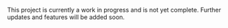 This project is currently a work in progress and is not yet complete.
Further updates and features will be added soon.
